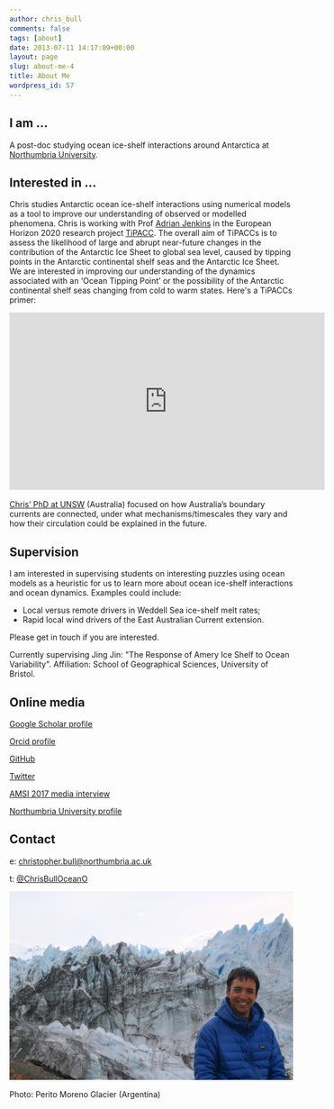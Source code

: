 ```yaml
---
author: chris_bull
comments: false
tags: [about]
date: 2013-07-11 14:17:09+00:00
layout: page
slug: about-me-4
title: About Me
wordpress_id: 57
---
```


## I am ...
A post-doc studying ocean ice-shelf interactions around Antarctica at [Northumbria University](https://research.northumbria.ac.uk/coldandpalaeo/).

## Interested in ...
Chris studies Antarctic ocean ice-shelf interactions using numerical models as a tool to improve our understanding of observed or modelled phenomena. Chris is working with Prof [Adrian Jenkins](https://researchportal.northumbria.ac.uk/en/researchers/adrian-jenkins(36b8a5bd-7f4d-4455-ae66-c09f899e8558).html) in the European Horizon 2020 research project [TiPACC](https://www.tipaccs.eu/). The overall aim of TiPACCs is to assess the likelihood of large and abrupt near-future changes in the contribution of the Antarctic Ice Sheet to global sea level, caused by tipping points in the Antarctic continental shelf seas and the Antarctic Ice Sheet. We are interested in improving our understanding of the dynamics associated with an ‘Ocean Tipping Point’ or the possibility of the Antarctic continental shelf seas changing from cold to warm states. Here's a TiPACCs primer:

<iframe width="560" height="315" src="https://www.youtube.com/embed/gD7N8Z9PxqU" frameborder="0" allow="accelerometer; autoplay; encrypted-media; gyroscope; picture-in-picture" allowfullscreen></iframe>
 
[Chris’ PhD at UNSW](https://primoa.library.unsw.edu.au/primo-explore/fulldisplay?vid=UNSWS&docid=TN_trove_thesis232442191&context=PC&query=any,contains,Circulation,%20dynamics%20and%20variability%20in%20Australia%27s%20boundary%20currents&_ga=2.99240410.598326958.1590048441-297597668.1585493821) (Australia) focused on how Australia’s boundary currents are connected, under what mechanisms/timescales they vary and how their circulation could be explained in the future.

## Supervision
I am interested in supervising students on interesting puzzles using ocean models as a heuristic for us to learn more about ocean ice-shelf interactions and ocean dynamics. Examples could include:
 * Local versus remote drivers in Weddell Sea ice-shelf melt rates;
 * Rapid local wind drivers of the East Australian Current extension.
 
Please get in touch if you are interested.

Currently supervising Jing Jin: "The Response of Amery Ice Shelf to Ocean Variability". Affiliation: School of Geographical Sciences, University of Bristol.

## Online media

[Google Scholar profile](https://scholar.google.com.au/citations?user=8eGy7tgAAAAJ&hl=en) 

[Orcid profile](http://orcid.org/0000-0001-8362-3446) 

[GitHub](https://github.com/chrisb13) 

[Twitter](https://twitter.com/ChrisBullOceanO) 

[AMSI 2017 media interview](https://www.climatescience.org.au/content/1202-chris-bull-interview-amsi-winter-school-2017) 

[Northumbria University profile](https://researchportal.northumbria.ac.uk/en/researchers/christopher-bull(ce94d5ca-b114-416e-9a2d-9559b33e6f30).html)

## Contact
e: christopher.bull@northumbria.ac.uk

t: [@ChrisBullOceanO](https://twitter.com/ChrisBullOceanO)

<a href="/images/about_me_picture.jpg"><img src="/images/about_me_picture.jpg"></a>

Photo: Perito Moreno Glacier (Argentina)

